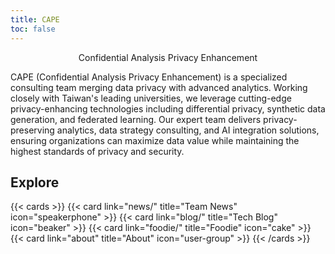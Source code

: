 ```yaml
---
title: CAPE
toc: false
---
```


<p style="text-align:center">
  Confidential Analysis Privacy Enhancement
</p>

CAPE (Confidential Analysis Privacy Enhancement) is a specialized consulting team merging data privacy with advanced analytics. Working closely with Taiwan's leading universities, we leverage cutting-edge privacy-enhancing technologies including differential privacy, synthetic data generation, and federated learning. Our expert team delivers privacy-preserving analytics, data strategy consulting, and AI integration solutions, ensuring organizations can maximize data value while maintaining the highest standards of privacy and security.

## Explore

{{< cards >}}
{{< card link="news/" title="Team News" icon="speakerphone" >}}
{{< card link="blog/" title="Tech Blog" icon="beaker" >}}
{{< card link="foodie/" title="Foodie" icon="cake" >}}
{{< card link="about" title="About" icon="user-group" >}}
{{< /cards >}}
